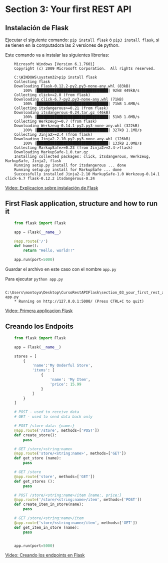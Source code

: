 # Section 3: Your first REST API

## Instalación de Flask

Ejecutar el siguiente comando: ```pip install flask``` ó ```pip3 install flask```, si se tienen en la computadora las 2 versiones de python.

Este comando va a instalar las siguientes librerias:

```
    Microsoft Windows [Version 6.1.7601]
    Copyright (c) 2009 Microsoft Corporation.  All rights reserved.

    C:\WINDOWS\system32>pip install flask
    Collecting flask
    Downloading Flask-0.12.2-py2.py3-none-any.whl (83kB)
        100% |████████████████████████████████| 92kB 449kB/s
    Collecting click>=2.0 (from flask)
    Downloading click-6.7-py2.py3-none-any.whl (71kB)
        100% |████████████████████████████████| 71kB 1.6MB/s
    Collecting itsdangerous>=0.21 (from flask)
    Downloading itsdangerous-0.24.tar.gz (46kB)
        100% |████████████████████████████████| 51kB 1.0MB/s
    Collecting Werkzeug>=0.7 (from flask)
    Downloading Werkzeug-0.14.1-py2.py3-none-any.whl (322kB)
        100% |████████████████████████████████| 327kB 1.1MB/s
    Collecting Jinja2>=2.4 (from flask)
    Downloading Jinja2-2.10-py2.py3-none-any.whl (126kB)
        100% |████████████████████████████████| 133kB 2.0MB/s
    Collecting MarkupSafe>=0.23 (from Jinja2>=2.4->flask)
    Downloading MarkupSafe-1.0.tar.gz
    Installing collected packages: click, itsdangerous, Werkzeug, MarkupSafe, Jinja2, flask
    Running setup.py install for itsdangerous ... done
    Running setup.py install for MarkupSafe ... done
    Successfully installed Jinja2-2.10 MarkupSafe-1.0 Werkzeug-0.14.1 click-6.7 flask-0.12.2 itsdangerous-0.24
```

[Video: Explicacion sobre instalación de Flask](https://www.udemy.com/rest-api-flask-and-python/learn/v4/t/lecture/5960108?start=0)

## First Flask application, structure and how to run it

```python
    from flask import Flask

    app = Flask(__name__)

    @app.route('/')
    def home():
        return "Hello, world!!"

    app.run(port=5000)
```

Guardar el archivo en este caso con el nombre ```app.py```

Para ejecutar ```python app.py```

```
    C:\Users\montoya\Desktop\CursoRestAPIFlask\section_03_your_first_rest_api>python app.py
    * Running on http://127.0.0.1:5000/ (Press CTRL+C to quit)
```

[Video: Primera applicacion Flask](https://www.udemy.com/rest-api-flask-and-python/learn/v4/t/lecture/5960110?start=0)

## Creando los Endpoits

```python
    from flask import Flask

    app = Flask(__name__)

    stores = [
        {
            'name':'My Onderful Store',
            'items': [
                {
                    'name': 'My Item',
                    'price': 15.99
                }
            ]
        }
    ]

    # POST - used to receive data
    # GET - used to send data back only

    # POST /store data: {name:}
    @app.route('/store', methods=['POST'])
    def create_store():
        pass

    # GET /store/<string:name>
    @app.route('store/<string:name>', methods=['GET'])
    def get_store (name):
        pass

    # GET /store
    @app.route('store', methods=['GET'])
    def get_stores ():
        pass

    # POST /store/<string:name>/item {name:, price:}
    @app.route('/store/<string:name>/item', methods=['POST'])
    def create_item_in_store(name):
        pass

    # GET /store/<string:name>/item
    @app.route('store/<string:name>/item', methods=['GET'])
    def get_item_in_store (name):
        pass


    app.run(port=5000)
```

[Video: Creando los endpoints en Flask](https://www.udemy.com/rest-api-flask-and-python/learn/v4/t/lecture/5960116?start=0)

